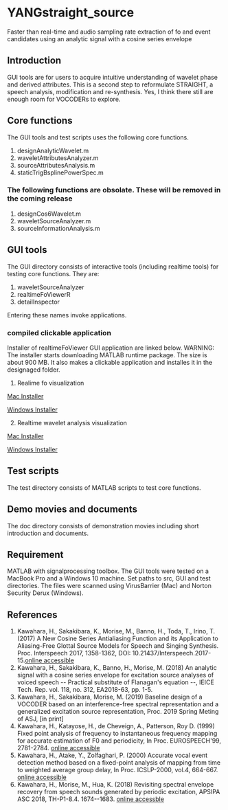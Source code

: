 # YANGstraight_source
Faster than real-time and audio sampling rate extraction of fo and event candidates
using an analytic signal with a cosine series envelope

## Introduction

GUI tools are for users to acquire intuitive understanding of wavelet phase and derived attributes. This is a second step to reformulate STRAIGHT, a speech analysis, modification and re-synthesis. Yes, I think there still are enough room for VOCODERs to explore.

## Core functions

The GUI tools and test scripts uses the following core functions.

1. designAnalyticWavelet.m
2. waveletAttributesAnalyzer.m
3. sourceAttributesAnalysis.m
4. staticTrigBsplinePowerSpec.m

### The following functions are obsolate. These will be removed in the coming release

1. designCos6Wavelet.m
2. waveletSourceAnalyzer.m
3. sourceInformationAnalysis.m

## GUI tools

The GUI directory consists of interactive tools (including realtime tools) for testing core functions. They are:

1. waveletSourceAnalyzer
2. realtimeFoViewerR
3. detailInspector

Entering these names invoke applications.

### compiled clickable application

Installer of realtimeFoViewer GUI application are linked below. WARNING: The installer starts downloading MATLAB runtime package. The size is about 900 MB. It also makes a clickable application and installes it in the designaged folder.

1. Realime fo visualization

 [Mac Installer ](http://www.wakayama-u.ac.jp/~kawahara/Resources/realtimeFoViewerMac.zip)
 
 [Windows Installer ](http://www.wakayama-u.ac.jp/~kawahara/Resources/realtimeFoViewerWin.zip)

2. Realtime wavelet analysis visualization

 [Mac Installer ](http://www.wakayama-u.ac.jp/~kawahara/Resources/waveletVisualizerMac.zip)
 
 [Windows Installer ](http://www.wakayama-u.ac.jp/~kawahara/Resources/waveletVisualizerWin.zip)


## Test scripts

The test directory consists of MATLAB scripts to test core functions.

## Demo movies and documents

The doc directory consists of demonstration movies including short introduction and documents.

## Requirement

MATLAB with signalprocessing toolbox. The GUI tools were tested on a MacBook Pro and a Windows 10 machine. Set paths to src, GUI and test directories. The files were scanned using VirusBarrier (Mac) and Norton Security Derux (Windows).

## References

1. Kawahara, H., Sakakibara, K., Morise, M., Banno, H., Toda, T., Irino, T. (2017) A New Cosine Series Antialiasing Function and its Application to Aliasing-Free Glottal Source Models for Speech and Singing Synthesis. Proc. Interspeech 2017, 1358-1362, DOI: 10.21437/Interspeech.2017-15.[online accessible](https://www.isca-speech.org/archive/Interspeech_2017/pdfs/0015.PDF)
2. Kawahara, H., Sakakibara, K., Banno, H., Morise, M.  (2018) An analytic signal with a cosine series envelope for excitation source analyses of voiced speech -- Practical substitute of Flanagan's equation --, IEICE Tech. Rep. vol. 118, no. 312, EA2018-63, pp. 1-5.
3. Kawahara, H., Sakakibara, Morise, M.  (2019) Baseline design of a VOCODER based on an interference-free spectral representation and a generalized excitation source representation, Proc. 2019 Spring Meting of ASJ,  [in print]
4. Kawahara, H., Katayose, H., de Cheveign, A., Patterson, Roy D. (1999) Fixed point analysis of frequency to instantaneous frequency mapping for accurate estimation of F0 and periodicity, In Proc. EUROSPEECH'99, 2781-2784. [online accessible](https://www.isca-speech.org/archive/archive_papers/eurospeech_1999/e99_2781.pdf)
5. Kawahara, H., Atake, Y., Zolfaghari, P. (2000) Accurate vocal event detection method based on a fixed-point analysis of mapping from time to weighted average group delay, In Proc. ICSLP-2000, vol.4, 664-667. [online accessible](https://www.isca-speech.org/archive/archive_papers/icslp_2000/i00_4664.pdf)
6. Kawahara, H., Morise, M., Hua, K. (2018) Revisiting spectral envelope recovery from speech sounds generated by periodic excitation, APSIPA ASC 2018, TH-P1-8.4. 1674--1683. [online accessble](http://www.apsipa.org/proceedings/2018/pdfs/0001674.pdf)

